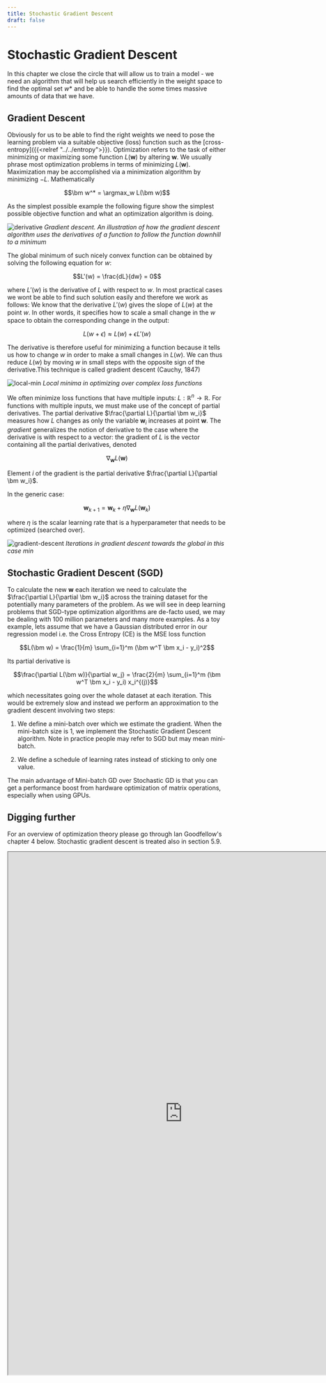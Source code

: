 ```yaml
---
title: Stochastic Gradient Descent
draft: false
---
```


# Stochastic Gradient Descent

In this chapter we close the circle that will allow us to train a model - we need an algorithm that will help us search efficiently in the weight space to find the optimal set $w*$ and be able to handle the some times massive amounts of data that we have. 

## Gradient Descent

Obviously for us to be able to find the right weights we need to pose the learning problem via a suitable objective (loss) function such as the [cross-entropy]({{<relref "../../entropy">}}).  Optimization refers to the task of either minimizing or maximizing some function $L(\bm w)$ by altering $\bm w$. We usually phrase most optimization problems in terms of minimizing $L(\bm w)$. Maximization may be accomplished via a minimization algorithm by minimizing $−L$. Mathematically

$$\bm w^* = \argmax_w L(\bm w)$$

As the simplest possible example the following figure show the simplest possible objective function and what an optimization algorithm is doing. 

![derivative](images/derivative.png#center)
*Gradient descent. An illustration of how the gradient descent algorithm uses the derivatives of a function to follow the function downhill to a minimum*

The global minimum of such nicely convex function can be obtained by solving the following equation for $w$: 

$$L'(w) = \frac{dL}{dw} = 0$$ 

where $L'(w)$ is the derivative of $L$ with respect to $w$. In most practical cases we wont be able to find such solution easily and therefore we work as follows: We know that the  derivative $L'(w)$ gives the slope of $L(w)$ at the point $w$. In other words, it speciﬁes how to scale a small change in the $w$ space to obtain the corresponding change in the output: 

$$ L(w + \epsilon) \approx L(w) + \epsilon L'(w)$$

The derivative is therefore useful for minimizing a function because it tells us how to change $w$ in order to make a small changes in $L(w$). We can thus reduce $L(w)$ by moving $w$ in small steps with the opposite sign of the derivative.This technique is called gradient descent (Cauchy, 1847) 

![local-min](images/local-min.png#center)
*Local minima in optimizing over complex loss functions*

We often minimize loss functions that have multiple inputs: $L: \mathbb R^n→ \mathbb R$. For functions with multiple inputs, we must make use of the concept of partial derivatives. The partial derivative $\frac{\partial L}{\partial \bm w_i}$ measures how $L$ changes as only the variable $\bm w_i$ increases at point $\bm w$. The _gradient_ generalizes the notion of derivative to the case where the derivative is with respect to a vector: the gradient of $L$ is the vector containing all the partial derivatives, denoted

$$\nabla_{\bm w} L(\bm w)$$

Element $i$ of the gradient is the partial derivative $\frac{\partial L}{\partial \bm w_i}$.

In the generic case: 

$$\bm w_{k+1} = \bm w_k + \eta \nabla_{\bm w} L(\bm w_k)$$

where $\eta$ is the scalar learning rate that is a hyperparameter that needs to be optimized (searched over). 

![gradient-descent](images/gradient-descent.png#center)
*Iterations in gradient descent towards the global in this case min*


## Stochastic Gradient Descent (SGD)

To calculate the new $\bm w$ each iteration we need to calculate the $\frac{\partial L}{\partial \bm w_i}$ across the training dataset for the potentially many parameters of the problem. As we will see in deep learning problems that SGD-type optimization algorithms are de-facto used, we may be dealing with 100 million parameters and many more examples. As a toy example, lets assume that we have a Gaussian distributed error in our regression model i.e. the Cross Entropy (CE) is the MSE loss function 

$$L(\bm w) = \frac{1}{m} \sum_{i=1}^m (\bm w^T \bm x_i - y_i)^2$$

Its partial derivative is 

$$\frac{\partial L(\bm w)}{\partial w_j} = \frac{2}{m} \sum_{i=1}^m (\bm w^T \bm x_i - y_i) x_i^{(j)}$$

which necessitates going over the whole dataset at each iteration. This would be extremely slow and instead we perform an approximation to the gradient descent involving two steps:

1. We define a mini-batch over which we estimate the gradient. When the mini-batch size is 1, we implement the Stochastic Gradient Descent algorithm. Note in practice people may refer to SGD but may mean mini-batch. 
   
2. We define a schedule of learning rates instead of sticking to only one value. 

The main advantage of Mini-batch GD over Stochastic GD is that you can get a performance boost from hardware optimization of matrix operations, especially when using GPUs.

## Digging further

For an overview of optimization theory please go through Ian Goodfellow's chapter 4 below. Stochastic gradient descent is treated also in section 5.9.

<iframe src="https://www.deeplearningbook.org/contents/numerical.html" width="800" height="1200"></iframe>
